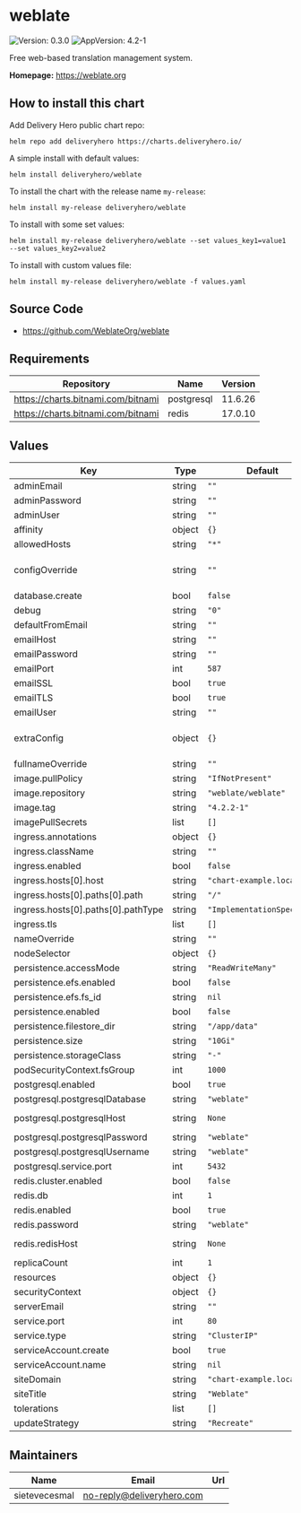# weblate

![Version: 0.3.0](https://img.shields.io/badge/Version-0.3.0-informational?style=flat-square) ![AppVersion: 4.2-1](https://img.shields.io/badge/AppVersion-4.2--1-informational?style=flat-square)

Free web-based translation management system.

**Homepage:** <https://weblate.org>

## How to install this chart

Add Delivery Hero public chart repo:

```console
helm repo add deliveryhero https://charts.deliveryhero.io/
```

A simple install with default values:

```console
helm install deliveryhero/weblate
```

To install the chart with the release name `my-release`:

```console
helm install my-release deliveryhero/weblate
```

To install with some set values:

```console
helm install my-release deliveryhero/weblate --set values_key1=value1 --set values_key2=value2
```

To install with custom values file:

```console
helm install my-release deliveryhero/weblate -f values.yaml
```

## Source Code

* <https://github.com/WeblateOrg/weblate>

## Requirements

| Repository | Name | Version |
|------------|------|---------|
| https://charts.bitnami.com/bitnami | postgresql | 11.6.26 |
| https://charts.bitnami.com/bitnami | redis | 17.0.10 |

## Values

| Key | Type | Default | Description |
|-----|------|---------|-------------|
| adminEmail | string | `""` | Email of Admin Account |
| adminPassword | string | `""` | Password of Admin Account |
| adminUser | string | `""` | Name of Admin Account |
| affinity | object | `{}` |  |
| allowedHosts | string | `"*"` | Hosts that are allowed to connect |
| configOverride | string | `""` | Config override. See https://docs.weblate.org/en/latest/admin/install/docker.html#custom-configuration-files |
| database.create | bool | `false` |  |
| debug | string | `"0"` | Enable debugging |
| defaultFromEmail | string | `""` | From email for outgoing emails |
| emailHost | string | `""` | Host for sending emails |
| emailPassword | string | `""` | Password for sending emails |
| emailPort | int | `587` | Port for sending emails |
| emailSSL | bool | `true` | Use SSL when sending emails |
| emailTLS | bool | `true` | Use TLS when sending emails |
| emailUser | string | `""` | User name for sending emails |
| extraConfig | object | `{}` | Additional (environment) configs. See https://docs.weblate.org/en/latest/admin/install/docker.html#docker-environment |
| fullnameOverride | string | `""` |  |
| image.pullPolicy | string | `"IfNotPresent"` |  |
| image.repository | string | `"weblate/weblate"` |  |
| image.tag | string | `"4.2.2-1"` |  |
| imagePullSecrets | list | `[]` |  |
| ingress.annotations | object | `{}` |  |
| ingress.className | string | `""` |  |
| ingress.enabled | bool | `false` |  |
| ingress.hosts[0].host | string | `"chart-example.local"` |  |
| ingress.hosts[0].paths[0].path | string | `"/"` |  |
| ingress.hosts[0].paths[0].pathType | string | `"ImplementationSpecific"` |  |
| ingress.tls | list | `[]` |  |
| nameOverride | string | `""` |  |
| nodeSelector | object | `{}` |  |
| persistence.accessMode | string | `"ReadWriteMany"` |  |
| persistence.efs.enabled | bool | `false` |  |
| persistence.efs.fs_id | string | `nil` |  |
| persistence.enabled | bool | `false` |  |
| persistence.filestore_dir | string | `"/app/data"` |  |
| persistence.size | string | `"10Gi"` |  |
| persistence.storageClass | string | `"-"` |  |
| podSecurityContext.fsGroup | int | `1000` |  |
| postgresql.enabled | bool | `true` |  |
| postgresql.postgresqlDatabase | string | `"weblate"` |  |
| postgresql.postgresqlHost | string | `None` | External postgres database endpoint, to be used if `postgresql.enabled == false` |
| postgresql.postgresqlPassword | string | `"weblate"` |  |
| postgresql.postgresqlUsername | string | `"weblate"` |  |
| postgresql.service.port | int | `5432` |  |
| redis.cluster.enabled | bool | `false` |  |
| redis.db | int | `1` |  |
| redis.enabled | bool | `true` |  |
| redis.password | string | `"weblate"` |  |
| redis.redisHost | string | `None` | External redis database endpoint, to be used if `redis.enabled == false` |
| replicaCount | int | `1` |  |
| resources | object | `{}` |  |
| securityContext | object | `{}` |  |
| serverEmail | string | `""` | Sender for outgoing emails |
| service.port | int | `80` |  |
| service.type | string | `"ClusterIP"` |  |
| serviceAccount.create | bool | `true` |  |
| serviceAccount.name | string | `nil` |  |
| siteDomain | string | `"chart-example.local"` | Site domain |
| siteTitle | string | `"Weblate"` |  |
| tolerations | list | `[]` |  |
| updateStrategy | string | `"Recreate"` |  |

## Maintainers

| Name | Email | Url |
| ---- | ------ | --- |
| sietevecesmal | <no-reply@deliveryhero.com> |  |
